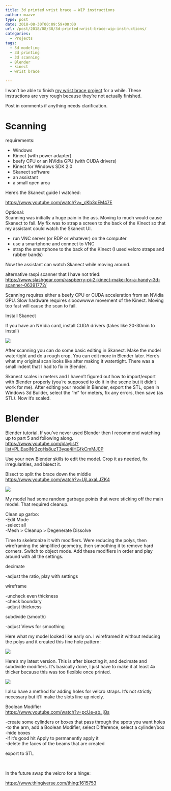 ```yaml
---
title: 3d printed wrist brace – WIP instructions
author: maave
type: post
date: 2018-08-30T00:09:59+00:00
url: /post/2018/08/30/3d-printed-wrist-brace-wip-instructions/
categories:
  - Projects
tags:
  - 3d modeling
  - 3d printing
  - 3d scanning
  - Blender
  - kinect
  - wrist brace

---
```

I won&#8217;t be able to finish [my wrist brace project][1] for a while. These instructions are very rough because they&#8217;re not actually finished. 

Post in comments if anything needs clarification.

# Scanning

requirements:

  * Windows
  * Kinect (with power adapter)
  * beefy CPU or an NVidia GPU (with CUDA drivers)
  * Kinect for Windows SDK 2.0
  * Skanect software
  * an assistant
  * a small open area

Here&#8217;s the Skanect guide I watched:

<https://www.youtube.com/watch?v=_cKb3oEM47E>

<!--more-->

Optional:  
Scanning was initially a huge pain in the ass. Moving to much would cause Skanect to fail. My fix was to strap a screen to the back of the Kinect so that my assistant could watch the Skanect UI.

  * run VNC server (or RDP or whatever) on the computer
  * use a smartphone and connect to VNC
  * strap the smartphone to the back of the Kinect (I used velcro straps and rubber bands)

Now the assistant can watch Skanect while moving around.

alternative raspi scanner that I have not tried:  
<https://www.slashgear.com/raspberry-pi-2-kinect-make-for-a-handy-3d-scanner-06391772/>

Scanning requires either a beefy CPU or CUDA acceleration from an NVidia GPU. Slow hardware requires slooowwww movement of the Kinect. Moving too fast will cause the scan to fail.

Install Skanect

If you have an NVidia card, install CUDA drivers (takes like 20-30min to install)

![](/uploads/2018/08/orig-scan-watertight.jpg)

After scanning you can do some basic editing in Skanect. Make the model watertight and do a rough crop. You can edit more in Blender later. Here&#8217;s what my original scan looks like after making it watertight. There was a small indent that I had to fix in Blender.

Skanect scales in meters and I haven&#8217;t figured out how to import/export with Blender properly (you&#8217;re supposed to do it in the scene but it didn&#8217;t work for me). After editing your model in Blender, export the STL, open in Windows 3d Builder, select the &#8220;m&#8221; for meters, fix any errors, then save (as STL). Now it&#8217;s scaled.

# Blender

Blender tutorial. If you&#8217;ve never used Blender then I recommend watching up to part 5 and following along.  
<https://www.youtube.com/playlist?list=PLjEaoINr3zgHs8uzT3yqe4iHGfkCmMJ0P>

Use your new Blender skills to edit the model. Crop it as needed, fix irregularities, and bisect it.

Bisect to split the brace down the middle  
<https://www.youtube.com/watch?v=UjLaxaLJZK4><del></del>

![](/uploads/2018/08/01-wtf.png)

My model had some random garbage points that were sticking off the main model. That required cleanup.

Clean up garbo:  
-Edit Mode  
-select all  
-Mesh > Cleanup > Degenerate Dissolve

Time to skeletonize it with modifiers. Were reducing the polys, then wireframing the simplified geometry, then smoothing it to remove hard corners. Switch to object mode. Add these modifiers in order and play around with all the settings.

decimate

-adjust the ratio, play with settings

wireframe

-uncheck even thickness  
-check boundary  
-adjust thickness

subdivide (smooth)

-adjust Views for smoothing

Here what my model looked like early on. I wireframed it without reducing the polys and it created this fine hole pattern:

![](/uploads/2018/08/07-tada-its-fixed.png)

Here&#8217;s my latest version. This is after bisecting it, and decimate and subdivide modifiers. It&#8217;s basically done, I just have to make it at least 4x thicker because this was too flexible once printed.

![](/uploads/2018/08/final-ish.jpg)

I also have a method for adding holes for velcro straps. It&#8217;s not strictly necessary but it&#8217;ll make the slots line up nicely.

Boolean Modifier  
<https://www.youtube.com/watch?v=pcUe-ab_jQs>

-create some cylinders or boxes that pass through the spots you want holes  
-to the arm, add a Boolean Modifier, select Difference, select a cylinder/box  
-hide boxes  
-if it&#8217;s good hit Apply to permanently apply it  
-delete the faces of the beams that are created

export to STL

&nbsp;

In the future swap the velcro for a hinge:

<https://www.thingiverse.com/thing:1615753>

&nbsp;

 [1]: https://blog.silocitylabs.com/post/2017/12/15/3d-printed-wrist-brace-wip/
 [2]: /uploads/2018/08/orig-scan-watertight.jpg
 [3]: /uploads/2018/08/01-wtf.png
 [4]: /uploads/2018/08/07-tada-its-fixed.png
 [5]: /uploads/2018/08/final-ish.jpg

